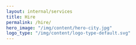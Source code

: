 ```yaml
---
layout: internal/services
title: Hire
permalink: /hire/
hero_image: "/img/content/hero-city.jpg"
logo_type: "/img/content/logo-type-default.svg"
---
```


<!--- This child document initializes the page in Jekyll. -->